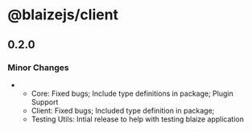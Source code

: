 # @blaizejs/client

## 0.2.0

### Minor Changes

- - Core: Fixed bugs; Include type definitions in package; Plugin Support
  - Client: Fixed bugs; Included type definition in package;
  - Testing Utils: Intial release to help with testing blaize application
